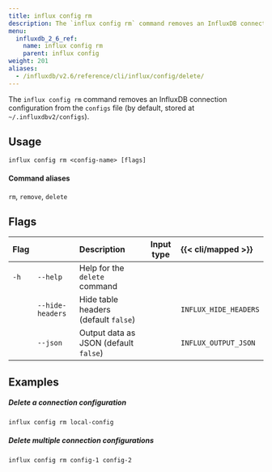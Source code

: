 ```yaml
---
title: influx config rm
description: The `influx config rm` command removes an InfluxDB connection configuration.
menu:
  influxdb_2_6_ref:
    name: influx config rm
    parent: influx config
weight: 201
aliases:
  - /influxdb/v2.6/reference/cli/influx/config/delete/
---
```


The `influx config rm` command removes an InfluxDB connection configuration
from the `configs` file (by default, stored at `~/.influxdbv2/configs`).

## Usage
```
influx config rm <config-name> [flags]
```

#### Command aliases
`rm`, `remove`, `delete`


## Flags
| Flag |                  | Description                                  | Input type | {{< cli/mapped >}}    |
| :--- | :--------------- | :------------------------------------------- | :--------: | :-------------------- |
| `-h` | `--help`         | Help for the `delete` command                |            |                       |
|      | `--hide-headers` | Hide table headers (default `false`)         |            | `INFLUX_HIDE_HEADERS` |
|      | `--json`         | Output data as JSON (default `false`)        |            | `INFLUX_OUTPUT_JSON`  |

## Examples

##### Delete a connection configuration
```sh
influx config rm local-config
```

##### Delete multiple connection configurations
```sh
influx config rm config-1 config-2
```
